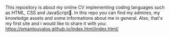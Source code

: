This repository is about my online CV implementing coding languages such as HTML, CSS and JavaScript🚀. 
In this repo you can find my admires, my knowledge assets and some informations about me in general. 
Also, that's my first site and i would like to share it with you:
https://pmantouvalos.github.io/index.html/index.html/
